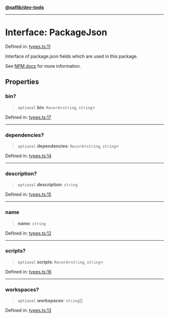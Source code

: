 [**@saflib/dev-tools**](../index.md)

***

# Interface: PackageJson

Defined in: [types.ts:11](https://github.com/sderickson/saflib/blob/e0792917dc2673a0588d8b11c8bb3523abcda9b5/dev-tools/types.ts#L11)

Interface of package.json fields which are used in this package.

See [NPM docs](https://docs.npmjs.com/cli/v10/configuring-npm/package-json)
for more information.

## Properties

### bin?

> `optional` **bin**: `Record`\<`string`, `string`\>

Defined in: [types.ts:17](https://github.com/sderickson/saflib/blob/e0792917dc2673a0588d8b11c8bb3523abcda9b5/dev-tools/types.ts#L17)

***

### dependencies?

> `optional` **dependencies**: `Record`\<`string`, `string`\>

Defined in: [types.ts:14](https://github.com/sderickson/saflib/blob/e0792917dc2673a0588d8b11c8bb3523abcda9b5/dev-tools/types.ts#L14)

***

### description?

> `optional` **description**: `string`

Defined in: [types.ts:15](https://github.com/sderickson/saflib/blob/e0792917dc2673a0588d8b11c8bb3523abcda9b5/dev-tools/types.ts#L15)

***

### name

> **name**: `string`

Defined in: [types.ts:12](https://github.com/sderickson/saflib/blob/e0792917dc2673a0588d8b11c8bb3523abcda9b5/dev-tools/types.ts#L12)

***

### scripts?

> `optional` **scripts**: `Record`\<`string`, `string`\>

Defined in: [types.ts:16](https://github.com/sderickson/saflib/blob/e0792917dc2673a0588d8b11c8bb3523abcda9b5/dev-tools/types.ts#L16)

***

### workspaces?

> `optional` **workspaces**: `string`[]

Defined in: [types.ts:13](https://github.com/sderickson/saflib/blob/e0792917dc2673a0588d8b11c8bb3523abcda9b5/dev-tools/types.ts#L13)
